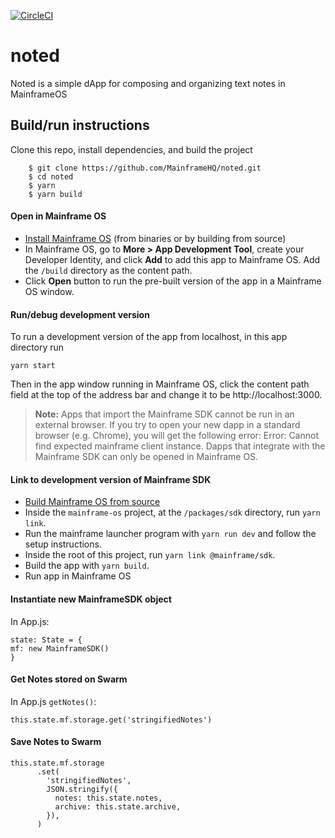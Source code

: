 [![CircleCI](https://circleci.com/gh/MainframeHQ/noted.svg?style=svg)](https://circleci.com/gh/MainframeHQ/noted)
# noted
Noted is a simple dApp for composing and organizing text notes in MainframeOS

## Build/run instructions
Clone this repo, install dependencies, and build the project
```
    $ git clone https://github.com/MainframeHQ/noted.git
    $ cd noted
    $ yarn
    $ yarn build
```

#### Open in Mainframe OS
- [Install Mainframe OS](docs.mainframe.com) (from binaries or by building from source)
- In Mainframe OS, go to **More > App Development Tool**, create your Developer Identity, and click **Add** to add this app to Mainframe OS. Add the `/build` directory as the content path.
- Click **Open** button to run the pre-built version of the app in a Mainframe OS window.

#### Run/debug development version
To run a development version of the app from localhost, in this app directory run
```
yarn start
```
Then in the app window running in Mainframe OS, click the content path field at the top of the address bar and change it to be http://localhost:3000.

>**Note:** Apps that import the Mainframe SDK cannot be run in an external browser. If you try to open your new dapp in a standard browser (e.g. Chrome), you will get the following error: Error: Cannot find expected mainframe client instance. Dapps that integrate with the Mainframe SDK can only be opened in Mainframe OS.

#### Link to development version of Mainframe SDK

- [Build Mainframe OS from source](https://docs.mainframe.com/docs/platform)
- Inside the `mainframe-os` project, at the `/packages/sdk` directory, run `yarn link`.
- Run the mainframe launcher program with `yarn run dev` and follow the setup instructions.
- Inside the root of this project, run `yarn link @mainframe/sdk`.
- Build the app with `yarn build`.
- Run app in Mainframe OS

#### Instantiate new MainframeSDK object
In App.js:

    state: State = {
    mf: new MainframeSDK()
    }

#### Get Notes stored on Swarm

In App.js `getNotes()`:

    this.state.mf.storage.get('stringifiedNotes')

#### Save Notes to Swarm

    this.state.mf.storage
          .set(
            'stringifiedNotes',
            JSON.stringify({
              notes: this.state.notes,
              archive: this.state.archive,
            }),
          )

